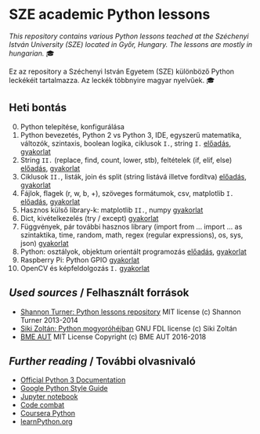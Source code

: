 # SZE academic Python lessons

_This repository contains various Python lessons teached at the Széchenyi István University (SZE) located in Győr, Hungary.
The lessons are mostly in hungarian._ :mortar_board:

Ez az repository a Széchenyi István Egyetem (SZE) különböző Python leckékéit tartalmazza.
Az leckék többnyire magyar nyelvűek. :mortar_board:

## Heti bontás
0. Python telepítése, konfigurálása 
1. Python bevezetés, Python 2 vs Python 3, IDE, egyszerű matematika, változók, szintaxis, boolean logika, ciklusok `I.`, string `I.` [előadás](eload/ea01.ipynb), [gyakorlat](gyak/gyak.md#1-gyakorlat)
2. String `II.` (replace, find, count, lower, stb), feltételek (if, elif, else) [előadás](eload/ea02.ipynb), [gyakorlat](gyak/gyak.md#2-gyakorlat)
3. Ciklusok `II.`, listák, join és split (string listává illetve fordítva) [előadás](eload/ea03.ipynb), [gyakorlat](gyak/gyak.md#3-gyakorlat)
4. Fájlok, flagek (r, w, b, +), szöveges formátumok, csv, matplotlib `I.` [előadás](eload/ea04.ipynb), [gyakorlat](gyak/gyak.md#4--gyakorlat)
5. Hasznos külső library-k: matplotlib `II.`, numpy [gyakorlat](gyak/gyak.md#5--gyakorlat)
6. Dict, kivételkezelés (try / except) [gyakorlat](gyak/gyak.md#6--gyakorlat)
7. Függvények, pár további hasznos library (import from ... import ... as szintaktika, time, random, math, regex (regular expressions), os, sys, json) [gyakorlat](gyak/gyak.md#7--gyakorlat)
8. Python: osztályok, objektum orientált programozás [előadás](eload/ea08.ipynb), [gyakorlat](gyak/gyak.md#8--gyakorlat)
9. Raspberry Pi: Python GPIO [gyakorlat](gyak/gyak.md#9--gyakorlat)
10. OpenCV és képfeldolgozás `I.` [gyakorlat](gyak/gyak.md#10--gyakorlat)

## _Used sources_ / Felhasznált források
- [Shannon Turner: Python lessons repository](https://github.com/shannonturner/python-lessons) MIT license (c) Shannon Turner 2013-2014
- [Siki Zoltán: Python mogyoróhéjban](http://www.agt.bme.hu/gis/python/python_oktato.pdf) GNU FDL license (c) Siki Zoltán
- [BME AUT](https://github.com/bmeaut) MIT License Copyright (c) BME AUT 2016-2018

## _Further reading_ / További olvasnivaló
- [Official Python 3 Documentation](https://docs.python.org/3/library/index.html)
- [Google Python Style Guide](https://google.github.io/styleguide/pyguide.html)
- [Jupyter notebook](http://jupyter.org/)
- [Code combat](https://codecombat.com/)
- [Coursera Python](https://www.coursera.org/courses?languages=en&query=python)
- [learnPython.org](https://www.learnpython.org/)
